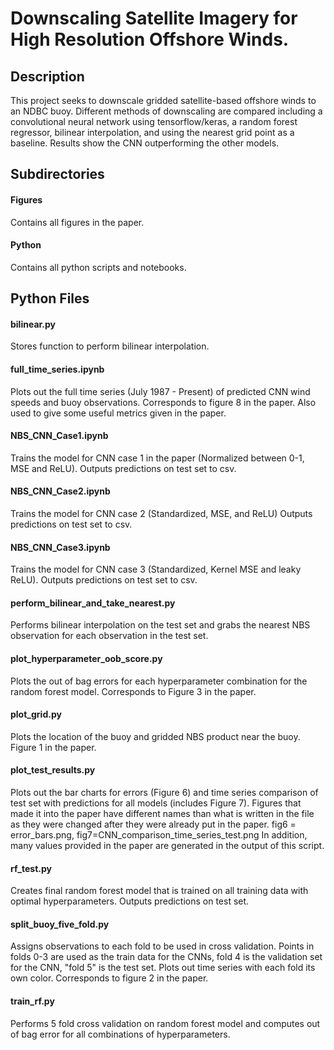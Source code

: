 # Downscaling Satellite Imagery for High Resolution Offshore Winds.

## Description
This project seeks to downscale gridded satellite-based offshore winds to an NDBC buoy.
Different methods of downscaling are compared including a convolutional neural network
using tensorflow/keras, a random forest regressor, bilinear interpolation, and using the
nearest grid point as a baseline. Results show the CNN outperforming the other models.

## Subdirectories

#### Figures
Contains all figures in the paper.

#### Python
Contains all python scripts and notebooks.


## Python Files

#### bilinear.py 
Stores function to perform bilinear interpolation.

#### full_time_series.ipynb
Plots out the full time series (July 1987 - Present) of predicted CNN wind speeds and buoy observations.
Corresponds to figure 8 in the paper. Also used to give some useful metrics given in the paper.

#### NBS_CNN_Case1.ipynb
Trains the model for CNN case 1 in the paper (Normalized between 0-1, MSE and ReLU).
Outputs predictions on test set to csv.

#### NBS_CNN_Case2.ipynb
Trains the model for CNN case 2 (Standardized, MSE, and ReLU)
Outputs predictions on test set to csv.

#### NBS_CNN_Case3.ipynb
Trains the model for CNN case 3 (Standardized, Kernel MSE and leaky ReLU).
Outputs predictions on test set to csv.

#### perform_bilinear_and_take_nearest.py
Performs bilinear interpolation on the test set and grabs the nearest NBS observation 
for each observation in the test set.

#### plot_hyperparameter_oob_score.py
Plots the out of bag errors for each hyperparameter combination for the random forest model.
Corresponds to Figure 3 in the paper.

#### plot_grid.py
Plots the location of the buoy and gridded NBS product near the buoy. Figure 1 in the paper.

#### plot_test_results.py
Plots out the bar charts for errors (Figure 6) and time series comparison of test
set with predictions for all models (includes Figure 7). Figures that made it into
the paper have different names than what is written in the file as they were changed
after they were already put in the paper. 
fig6 = error_bars.png, fig7=CNN_comparison_time_series_test.png
In addition, many values provided in the paper are generated in the output of this script.

#### rf_test.py
Creates final random forest model that is trained on all training data with
optimal hyperparameters. Outputs predictions on test set.

#### split_buoy_five_fold.py
Assigns observations to each fold to be used in cross validation.
Points in folds 0-3 are used as the train data for the CNNs, fold 4 is the 
validation set for the CNN, "fold 5" is the test set.
Plots out time series with each fold its own color. Corresponds to figure 2 in the paper.

#### train_rf.py 
Performs 5 fold cross validation on random forest model and computes out of bag
error for all combinations of hyperparameters.
